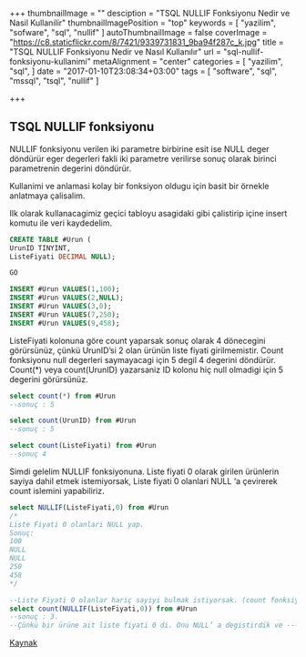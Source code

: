 +++
thumbnailImage = ""
desciption = "TSQL NULLIF Fonksiyonu Nedir ve Nasil Kullanilir"
thumbnailImagePosition = "top"
keywords = [
  "yazilim",
  "sofware",
  "sql",
  "nullif"
]
autoThumbnailImage = false
coverImage = "https://c8.staticflickr.com/8/7421/9339731831_9ba94f287c_k.jpg"
title = "TSQL NULLIF Fonksiyonu Nedir ve Nasıl Kullanılır"
url = "sql-nullif-fonksiyonu-kullanimi"
metaAlignment = "center"
categories = [
  "yazilim",
  "sql",
]
date = "2017-01-10T23:08:34+03:00"
tags = [
  "software",
  "sql",
  "mssql",
  "tsql",
  "nullif"
]

+++

## TSQL NULLIF fonksiyonu

NULLIF fonksiyonu verilen iki parametre birbirine esit ise NULL deger döndürür eger degerleri fakli iki parametre verilirse sonuç olarak birinci parametrenin degerini döndürür.

Kullanimi ve anlamasi kolay bir fonksiyon oldugu için basit bir örnekle anlatmaya çalisalim.

Ilk olarak kullanacagimiz geçici tabloyu asagidaki gibi çalistirip içine insert komutu ile veri kaydedelim.

```sql
CREATE TABLE #Urun (
UrunID TINYINT,
ListeFiyati DECIMAL NULL); 

GO

INSERT #Urun VALUES(1,100);
INSERT #Urun VALUES(2,NULL);
INSERT #Urun VALUES(3,0);
INSERT #Urun VALUES(7,250);
INSERT #Urun VALUES(9,458);
```

ListeFiyati kolonuna göre count yaparsak sonuç olarak 4 dönecegini görürsünüz, çünkü UrunID’si 2 olan ürünün liste fiyati girilmemistir. Count fonksiyonu null degerleri saymayacagi için 5 degil 4 degerini döndürür. Count(*) veya count(UrunID) yazarsaniz ID kolonu hiç null olmadigi için 5 degerini görürsünüz.

 
```sql
select count(*) from #Urun
--sonuç : 5

select count(UrunID) from #Urun
--sonuç : 5

select count(ListeFiyati) from #Urun
--sonuç 4
```

Simdi gelelim NULLIF fonksiyonuna. Liste fiyati 0 olarak girilen ürünlerin sayiya dahil etmek istemiyorsak, Liste fiyati 0 olanlari NULL ‘a çevirerek count islemini yapabiliriz.

```sql
select NULLIF(ListeFiyati,0) from #Urun
/*
Liste Fiyati 0 olanlari NULL yap.
Sonuç:
100
NULL
NULL
250
458
*/

--Liste Fiyati 0 olanlar hariç sayiyi bulmak istiyorsak. (count fonksiyonunun NULL degerleri saymadigini unutmayalim)
select count(NULLIF(ListeFiyati,0)) from #Urun
--sonuç : 3.
--Çünkü bir ürüne ait liste fiyati 0 di. Onu NULL’ a degistirdik ve ----sayisini getirdik.
```
[Kaynak](http://www.yazilimmutfagi.com/10170/veritabani/sql-server/tsql-nullif-fonksiyonu-nedir-ve-nasil-kullanilir.aspx)



